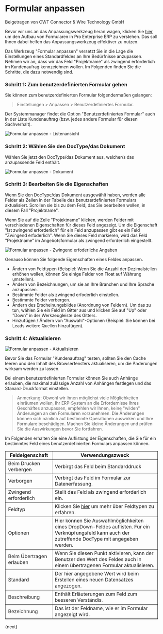 <!-- add-breadcrumbs -->
# Formular anpassen
<span class="text-muted contributed-by">Beigetragen von CWT Connector & Wire Technology GmbH</span>

Bevor wir uns an das Anpassungswerkzeug heran wagen, klicken Sie [hier](https://kb.frappe.io/kb/customization/form-architecture) um den Aufbau von Formularen in Pro Enterprise ERP zu verstehen. Das soll Ihnen dabei helfen das Anpassungswerkzeug effektiver zu nutzen.

Das Werkzeug "Formular anpassen" versetzt Sie in die Lage die Einstellungen eines Standardfeldes an Ihre Bedürfnisse anzupassen. Nehmen wir an, dass wir das Feld "Projektname" als zwingend erforderlich im Kundenaufrag kennzeichnen wollen. Im Folgenden finden Sie die Schritte, die dazu notwendig sind.

### Schritt 1: Zum benutzerdefinierten Formular gehen

Sie können zum benutzerdefinierten Formular folgendermaßen gelangen:

> Einstellungen > Anpassen > Benutzerdefiniertes Formular.

Der Systemmanager findet die Option "Benutzerdefiniertes Formular" auch in der Liste Kundenauftrag (bzw. jedes andere Formular für diesen Sachverhalt). 

![Formular anpassen - Listenansicht](/docs/assets/old_images/ProEnterprise/customize-form-list-view.png)

### Schritt 2: Wählen Sie den DocType/das Dokument

Wählen Sie jetzt den DocType/das Dokument aus, welcher/s das anzupassende Feld enthält.

![Formular anpassen - Dokument](/docs/assets/old_images/ProEnterprise/customize-form-document.png)

### Schritt 3: Bearbeiten Sie die Eigenschaften

Wenn Sie den DocType/das Dokument ausgewählt haben, werden alle Felder als Zeilen in der Tabelle des benutzerdefinierten Formulars aktualisiert. Scrollen sie bis zu dem Feld, das Sie bearbeiten wollen, in diesem Fall "Projektname".

Wenn Sie auf die Zeile "Projektname" klicken, werden Felder mit verschiedenen Eigenschaften für dieses Feld angezeigt. Um die Eigenschaft "Ist zwingend erforderlich" für ein Feld anzupassen gibt es ein Feld "Zwingend erfoderlich". Wenn Sie dieses Feld markieren, wird das Feld "Projektname" im Angebotsformular als zwingend erforderlich eingestellt.

![Formular anpassen - Zwingend erfoderliche Angaben](/docs/assets/old_images/ProEnterprise/customize-form-mandatory.png)

Genauso können Sie folgende Eigenschaften eines Feldes anpassen.

* Ändern von Feldtypen (Beispiel: Wenn Sie die Anzahl der Dezimalstellen erhöhen wollen, können Sie einige Felder von Float auf Währung umstellen).
* Ändern von Bezeichnungen, um sie an Ihre Branchen und Ihre Sprache anzupassen.
* Bestimmte Felder als zwingend erfoderlich einstellen.
* Bestimmte Felder verbergen.
* Ändern des Erscheinungsbildes (Anordnung von Feldern). Um das zu tun, wählen Sie ein Feld im Gitter aus und klicken Sie auf "Up" oder "Down" in der Werkzeugleiste des Gitters.
* Hinzufügen / Ändern von "Auswahl"-Optionen (Beispiel: Sie können bei Leads weitere Quellen hinzufügen).

### Schritt 4: Aktualisieren

![Formular anpassen - Aktualisieren](/docs/assets/old_images/ProEnterprise/customize-form-update.png)

Bevor Sie das Formular "Kundenauftrag" testen, sollten Sie den Cache leeren und den Inhalt des Browserfensters aktualiseren, um die Änderungen wirksam werden zu lassen.

Bei einem benutzerdefinierten Formular können Sie auch Anhänge erlauben, die maximal zulässige Anzahl von Anhängen festlegen und das Stanard-Druckformat einstellen.

> Anmerkung: Obwohl wir Ihnen möglichst viele Möglichkeiten einräumen wollen, Ihr ERP-System an die Erfordernisse Ihres Geschäftes anzupassen, empfehlen wir Ihnen, keine "wilden" Änderungen an den Formularen vorzunehmen. Die Änderungen können sich nämlich auf bestimmte Operationen auswirken und Ihre Formulare beschädigen. Machen Sie kleine Änderungen und prüfen Sie die Auswirkungen bevor Sie fortfahren.

Im Folgenden erhalten Sie eine Auflistung der Eigenschaften, die Sie für ein bestimmtes Feld eines benutzerdefinierten Formulars anpassen können.


<table border="1" width="700px">
  <tbody>
    <tr>
      <td style="text-align: center;"><b>Feldeigenschaft</b></td>
      <td style="text-align: center;"><b>Verwendungszweck</b></td>
    </tr>
    <tr>
      <td>Beim Drucken verbergen</td>
      <td>Verbirgt das Feld beim Standarddruck</td>
    </tr>
    <tr>
      <td>Verborgen</td>
      <td>Verbirgt das Feld im Formular zur Datenerfassung.</td>
    </tr>
    <tr>
      <td>Zwingend erforderlich</td>
      <td>Stellt das Feld als zwingend erforderlich ein.</td>
    </tr>
    <tr>
      <td>Feldtyp</td>
      <td>Klicken Sie <a href="/docs/user/manual/en/customize-ProEnterprise/articles/field-types">hier</a> um mehr über Feldtypen zu erfahren.</td>
    </tr>
    <tr>
      <td>Optionen</td>
      <td>Hier können Sie Auswahlmöglichkeiten eines DropDown-Feldes auflisten. Für ein Verknüpfungsfeld kann auch der zutreffende DocType mit angegeben werden.</td>
    </tr>
    <tr>
      <td>Beim Übertragen erlauben</td>
      <td>Wenn Sie diesen Punkt aktivieren, kann der Benutzer den Wert des Feldes auch in einem übertragenen Formular aktualisieren.</td>
    </tr>
    <tr>
      <td>Standard</td>
      <td>Der hier angegebene Wert wird beim Erstellen eines neuen Datensatzes angezogen.</td>
    </tr>
    <tr>
      <td>Beschreibung</td>
      <td>Enthält Erläuterungen zum Feld zum besseren Verständis.</td>
    </tr>
    <tr>
      <td>Bezeichnung</td>
      <td>Das ist der Feldname, wie er im Formular angezeigt wird.</td>
    </tr>
  </tbody>
</table>

{next}
